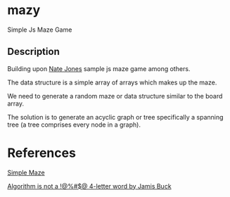 # mazy

Simple Js Maze Game

## Description

Building upon [Nate Jones](http://jsfiddle.net/n8j1s/4y22135r/) sample js maze game among others.

The data structure is a simple array of arrays which makes up the maze.

We need to generate a random maze or data structure similar to the board array.

The solution is to generate an acyclic graph or tree specifically a spanning tree (a tree comprises every node in a graph).

# References

[Simple Maze](http://jsfiddle.net/n8j1s/4y22135r/)

[Algorithm is not a !@%#$@ 4-letter word by Jamis Buck](http://www.jamisbuck.org/presentations/rubyconf2011/index.html)
